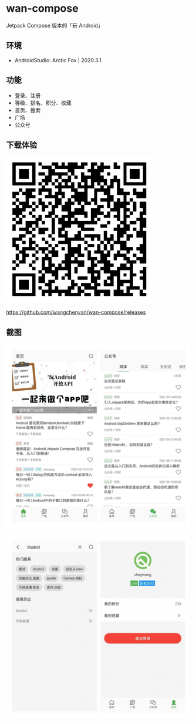 # wan-compose

Jetpack Compose 版本的「玩 Android」

## 环境
- AndroidStudio: Arctic Fox | 2020.3.1

## 功能
- 登录、注册
- 等级、排名、积分、收藏
- 首页、搜索
- 广场
- 公众号

## 下载体验
![](https://raw.githubusercontent.com/wangchenyan/wan-compose/master/art/qrcode.png)

https://github.com/wangchenyan/wan-compose/releases

## 截图
![](https://raw.githubusercontent.com/wangchenyan/wan-compose/master/art/screenshot01.jpg)

![](https://raw.githubusercontent.com/wangchenyan/wan-compose/master/art/screenshot02.jpg)
